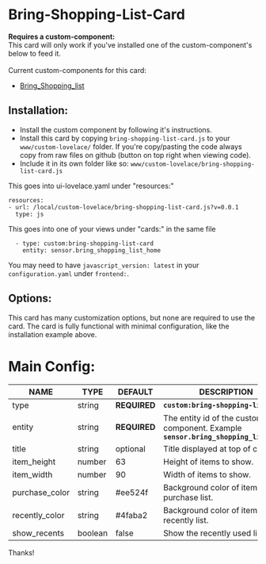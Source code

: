 # Bring-Shopping-List-Card

**Requires a custom-component:**<br/>
This card will only work if you've installed one of the custom-component's below to feed it.<br/><br/>
Current custom-components for this card:

* [Bring_Shopping_list](https://github.com/dotKrad/hass_bring_shopping_list_component)

## Installation:

* Install the custom component by following it's instructions.
* Install this card by copying `bring-shopping-list-card.js` to your `www/custom-lovelace/` folder. If you're copy/pasting the code always copy from raw files on github (button on top right when viewing code).
* Include it in its own folder like so: `www/custom-lovelace/bring-shopping-list-card.js`

This goes into ui-lovelace.yaml under "resources:"

```
resources:
- url: /local/custom-lovelace/bring-shopping-list-card.js?v=0.0.1
  type: js
```

This goes into one of your views under "cards:" in the same file

```
  - type: custom:bring-shopping-list-card
    entity: sensor.bring_shopping_list_home
```

You may need to have `javascript_version: latest` in your `configuration.yaml` under `frontend:`.

## Options:

This card has many customization options, but none are required to use the card. The card is fully functional with minimal configuration, like the installation example above.

# Main Config:

|NAME|TYPE|DEFAULT|DESCRIPTION|
|-|-|-|-|
|type|string|**REQUIRED**|<code>**custom:bring-shopping-list-card**</code>|
|entity|string|**REQUIRED**|The entity id of the custom component. Example <code>**sensor.bring_shopping_list_home**</code> |
|title|string|optional|Title displayed at top of card.|
|item_height|number|63|Height of items to show.|
|item_width|number|90|Width of items to show.|
|purchase_color|string|#ee524f|Background color of items in the purchase list.
|recently_color|string|#4faba2|Background color of items in the recently list.
|show_recents|boolean|false|Show the recently used list.


Thanks!
